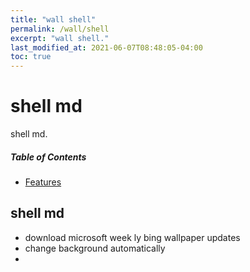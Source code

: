 ```yaml
---
title: "wall shell"
permalink: /wall/shell
excerpt: "wall shell."
last_modified_at: 2021-06-07T08:48:05-04:00
toc: true
---
```


<h1>shell md</h1>

shell md.<br/>

<h5>Table of Contents</h5>

- [Features](#features)

## shell md 

* download microsoft week ly bing wallpaper updates
* change background automatically
* 
